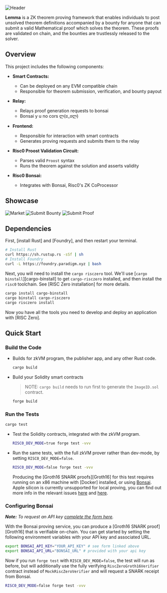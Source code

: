 ![Header](marketing/cover.png)

**Lemma** is a ZK theorem proving framework that enables individuals to post unsolved theorem definitions accompanied by a bounty for anyone that can submit a valid Mathematical proof which solves the theorem. These proofs are validated on chain, and the bounties are trustlessly released to the solver.

## Overview

This project includes the following components:

- **Smart Contracts:**

  - Can be deployed on any EVM compatible chain
  - Responsible for theorem submission, verification, and bounty payout

- **Relay:**

  - Relays proof generation requests to bonsai
  - Bonsai y u no cors ლ(ಠ_ಠლ)

- **Frontend:**

  - Responsible for interaction with smart contracts
  - Generates proving requests and submits them to the relay

- **Risc0 Proost Validation Circuit:**
  - Parses valid `Proost` syntax
  - Runs the theorem against the solution and asserts validity
- **Risc0 Bonsai:**
  - Integrates with Bonsai, Risc0's ZK CoProcessor

## Showcase

![Market](marketing/screenshots/market.png)
![Submit Bounty](marketing/screenshots/submit_bounty.png)
![Submit Proof](marketing/screenshots/submit_proof.png)

## Dependencies

First, [install Rust] and [Foundry], and then restart your terminal.

```sh
# Install Rust
curl https://sh.rustup.rs -sSf | sh
# Install Foundry
curl -L https://foundry.paradigm.xyz | bash
```

Next, you will need to install the `cargo risczero` tool.
We'll use [`cargo binstall`][cargo-binstall] to get `cargo-risczero` installed, and then install the `risc0` toolchain.
See [RISC Zero installation] for more details.

```sh
cargo install cargo-binstall
cargo binstall cargo-risczero
cargo risczero install
```

Now you have all the tools you need to develop and deploy an application with [RISC Zero].

## Quick Start

### Build the Code

- Builds for zkVM program, the publisher app, and any other Rust code.

  ```sh
  cargo build
  ```

- Build your Solidity smart contracts

  > NOTE: `cargo build` needs to run first to generate the `ImageID.sol` contract.

  ```sh
  forge build
  ```

### Run the Tests

```sh
cargo test
```

- Test the Solidity contracts, integrated with the zkVM program.

  ```sh
  RISC0_DEV_MODE=true forge test -vvv
  ```

- Run the same tests, with the full zkVM prover rather than dev-mode, by setting `RISC0_DEV_MODE=false`.

  ```sh
  RISC0_DEV_MODE=false forge test -vvv
  ```

  Producing the [Groth16 SNARK proofs][Groth16] for this test requires running on an x86 machine with [Docker] installed, or using [Bonsai](#configuring-bonsai). Apple silicon is currently unsupported for local proving, you can find out more info in the relevant issues [here](https://github.com/risc0/risc0/issues/1520) and [here](https://github.com/risc0/risc0/issues/1749).

### Configuring Bonsai

**_Note:_** _To request an API key [complete the form here](https://bonsai.xyz/apply)._

With the Bonsai proving service, you can produce a [Groth16 SNARK proof][Groth16] that is verifiable on-chain.
You can get started by setting the following environment variables with your API key and associated URL.

```bash
export BONSAI_API_KEY="YOUR_API_KEY" # see form linked above
export BONSAI_API_URL="BONSAI_URL" # provided with your api key
```

Now if you run `forge test` with `RISC0_DEV_MODE=false`, the test will run as before, but will additionally use the fully verifying `RiscZeroGroth16Verifier` contract instead of `MockRiscZeroVerifier` and will request a SNARK receipt from Bonsai.

```bash
RISC0_DEV_MODE=false forge test -vvv
```
